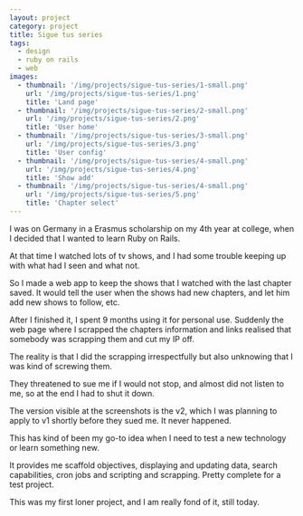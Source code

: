 ```yaml
---
layout: project
category: project
title: Sigue tus series
tags:
  - design
  - ruby on rails
  - web
images:
  - thumbnail: '/img/projects/sigue-tus-series/1-small.png'
    url: '/img/projects/sigue-tus-series/1.png'
    title: 'Land page'
  - thumbnail: '/img/projects/sigue-tus-series/2-small.png'
    url: '/img/projects/sigue-tus-series/2.png'
    title: 'User home'
  - thumbnail: '/img/projects/sigue-tus-series/3-small.png'
    url: '/img/projects/sigue-tus-series/3.png'
    title: 'User config'
  - thumbnail: '/img/projects/sigue-tus-series/4-small.png'
    url: '/img/projects/sigue-tus-series/4.png'
    title: 'Show add'
  - thumbnail: '/img/projects/sigue-tus-series/4-small.png'
    url: '/img/projects/sigue-tus-series/5.png'
    title: 'Chapter select'
---
```


I was on Germany in a Erasmus scholarship on my 4th year at college, when
I decided that I wanted to learn Ruby on Rails.

At that time I watched lots of tv shows, and I had some trouble keeping up with
what had I seen and what not.

So I made a web app to keep the shows that I watched with the last chapter saved.
It would tell the user when the shows had new chapters, and let him add new
shows to follow, etc.

After I finished it, I spent 9 months using it for personal use. Suddenly the web page where
I scrapped the chapters information and links realised that somebody was
scrapping them and cut my IP off.

The reality is that I did the scrapping irrespectfully but also unknowing that
I was kind of screwing them.

They threatened to sue me if I would not stop, and almost did not listen to me,
so at the end I had to shut it down.

The version visible at the screenshots is the v2, which I was planning to
apply to v1 shortly before they sued me. It never happened.

This has kind of been my go-to idea when I need to test a new technology or
learn something new. 

It provides me scaffold objectives, displaying and updating data, search
capabilities, cron jobs and scripting and scrapping. 
Pretty complete for a test project.

This was my first loner project, and I am really fond of it, still today.

